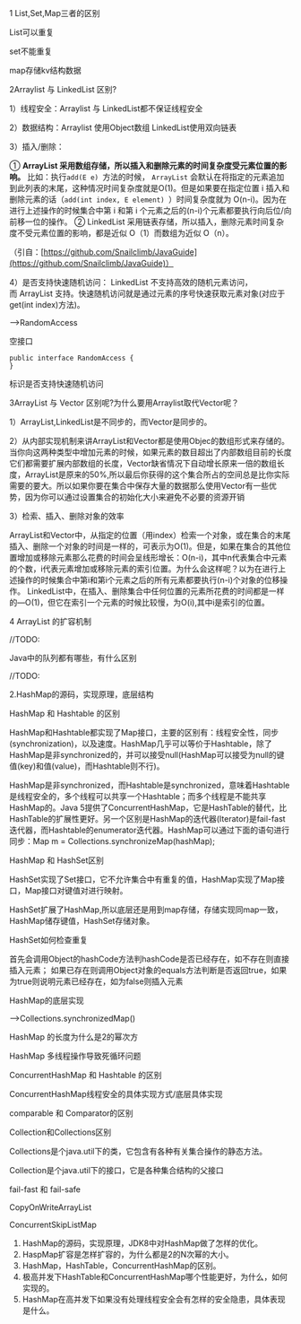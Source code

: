 1 List,Set,Map三者的区别

List可以重复

set不能重复

map存储kv结构数据



2Arraylist 与 LinkedList 区别?

1）线程安全：Arraylist 与 LinkedList都不保证线程安全

2）数据结构：Arraylist 使用Object数组 LinkedList使用双向链表

3）插入/删除：

① **ArrayList 采用数组存储，所以插入和删除元素的时间复杂度受元素位置的影响。** 比如：执行`add(E e) `方法的时候， `ArrayList` 会默认在将指定的元素追加到此列表的末尾，这种情况时间复杂度就是O(1)。但是如果要在指定位置 i 插入和删除元素的话（`add(int index, E element) `）时间复杂度就为 O(n-i)。因为在进行上述操作的时候集合中第 i 和第 i 个元素之后的(n-i)个元素都要执行向后位/向前移一位的操作。 ② LinkedList 采用链表存储，所以插入，删除元素时间复杂度不受元素位置的影响，都是近似 O（1）而数组为近似 O（n）。

（引自：[https://github.com/Snailclimb/JavaGuide](https://github.com/Snailclimb/JavaGuide)）

4）是否支持快速随机访问： LinkedList 不支持高效的随机元素访问，而 ArrayList 支持。快速随机访问就是通过元素的序号快速获取元素对象(对应于get(int index)方法)。

-->RandomAccess

空接口

```
public interface RandomAccess {
}
```

标识是否支持快速随机访问



3ArrayList 与 Vector 区别呢?为什么要用Arraylist取代Vector呢？

1）ArrayList,LinkedList是不同步的，而Vector是同步的。

2）从内部实现机制来讲ArrayList和Vector都是使用Objec的数组形式来存储的。当你向这两种类型中增加元素的时候，如果元素的数目超出了内部数组目前的长度它们都需要扩展内部数组的长度，Vector缺省情况下自动增长原来一倍的数组长度，ArrayList是原来的50%,所以最后你获得的这个集合所占的空间总是比你实际需要的要大。所以如果你要在集合中保存大量的数据那么使用Vector有一些优势，因为你可以通过设置集合的初始化大小来避免不必要的资源开销

3）检索、插入、删除对象的效率

ArrayList和Vector中，从指定的位置（用index）检索一个对象，或在集合的末尾插入、删除一个对象的时间是一样的，可表示为O(1)。但是，如果在集合的其他位置增加或移除元素那么花费的时间会呈线形增长：O(n-i)，其中n代表集合中元素的个数，i代表元素增加或移除元素的索引位置。为什么会这样呢？以为在进行上述操作的时候集合中第i和第i个元素之后的所有元素都要执行(n-i)个对象的位移操作。
LinkedList中，在插入、删除集合中任何位置的元素所花费的时间都是一样的—O(1)，但它在索引一个元素的时候比较慢，为O(i),其中i是索引的位置。



4 ArrayList 的扩容机制

//TODO:



Java中的队列都有哪些，有什么区别

//TODO:



2.HashMap的源码，实现原理，底层结构



HashMap 和 Hashtable 的区别

HashMap和Hashtable都实现了Map接口，主要的区别有：线程安全性，同步(synchronization)，以及速度。HashMap几乎可以等价于Hashtable，除了HashMap是非synchronized的，并可以接受null(HashMap可以接受为null的键值(key)和值(value)，而Hashtable则不行)。

HashMap是非synchronized，而Hashtable是synchronized，意味着Hashtable是线程安全的，多个线程可以共享一个Hashtable；而多个线程是不能共享HashMap的。Java 5提供了ConcurrentHashMap，它是HashTable的替代，比HashTable的扩展性更好。另一个区别是HashMap的迭代器(Iterator)是fail-fast迭代器，而Hashtable的enumerator迭代器。HashMap可以通过下面的语句进行同步：Map m = Collections.synchronizeMap(hashMap);



HashMap 和 HashSet区别

HashSet实现了Set接口，它不允许集合中有重复的值，HashMap实现了Map接口，Map接口对键值对进行映射。

HashSet扩展了HashMap,所以底层还是用到map存储，存储实现同map一致，HashMap储存键值，HashSet存储对象。



HashSet如何检查重复

首先会调用Object的hashCode方法判hashCode是否已经存在，如不存在则直接插入元素；
如果已存在则调用Object对象的equals方法判断是否返回true，如果为true则说明元素已经存在，如为false则插入元素



HashMap的底层实现

-->Collections.synchronizedMap()



HashMap 的长度为什么是2的幂次方



HashMap 多线程操作导致死循环问题



ConcurrentHashMap 和 Hashtable 的区别



ConcurrentHashMap线程安全的具体实现方式/底层具体实现



comparable 和 Comparator的区别



Collection和Collections区别

Collections是个java.util下的类，它包含有各种有关集合操作的静态方法。 

Collection是个java.util下的接口，它是各种集合结构的父接口



fail-fast 和 fail-safe



CopyOnWriteArrayList



ConcurrentSkipListMap



1. HashMap的源码，实现原理，JDK8中对HashMap做了怎样的优化。
2. HaspMap扩容是怎样扩容的，为什么都是2的N次幂的大小。
3. HashMap，HashTable，ConcurrentHashMap的区别。
4. 极高并发下HashTable和ConcurrentHashMap哪个性能更好，为什么，如何实现的。
5. HashMap在高并发下如果没有处理线程安全会有怎样的安全隐患，具体表现是什么。







